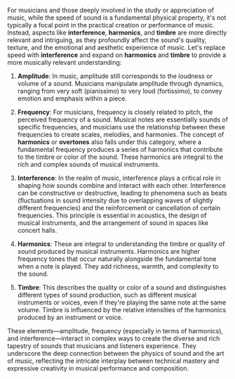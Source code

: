 For musicians and those deeply involved in the study or appreciation of music, while the speed of sound is a fundamental physical property, it's not typically a focal point in the practical creation or performance of music. Instead, aspects like **interference**, **harmonics**, and **timbre** are more directly relevant and intriguing, as they profoundly affect the sound's quality, texture, and the emotional and aesthetic experience of music. Let's replace speed with **interference** and expand on **harmonics** and **timbre** to provide a more musically relevant understanding:

1. **Amplitude**: In music, amplitude still corresponds to the loudness or volume of a sound. Musicians manipulate amplitude through dynamics, ranging from very soft (pianissimo) to very loud (fortissimo), to convey emotion and emphasis within a piece.

2. **Frequency**: For musicians, frequency is closely related to pitch, the perceived frequency of a sound. Musical notes are essentially sounds of specific frequencies, and musicians use the relationship between these frequencies to create scales, melodies, and harmonies. The concept of **harmonics** or **overtones** also falls under this category, where a fundamental frequency produces a series of harmonics that contribute to the timbre or color of the sound. These harmonics are integral to the rich and complex sounds of musical instruments.

3. **Interference**: In the realm of music, interference plays a critical role in shaping how sounds combine and interact with each other. Interference can be constructive or destructive, leading to phenomena such as beats (fluctuations in sound intensity due to overlapping waves of slightly different frequencies) and the reinforcement or cancellation of certain frequencies. This principle is essential in acoustics, the design of musical instruments, and the arrangement of sound in spaces like concert halls.

4. **Harmonics**: These are integral to understanding the timbre or quality of sound produced by musical instruments. Harmonics are higher frequency tones that occur naturally alongside the fundamental tone when a note is played. They add richness, warmth, and complexity to the sound.

5. **Timbre**: This describes the quality or color of a sound and distinguishes different types of sound production, such as different musical instruments or voices, even if they're playing the same note at the same volume. Timbre is influenced by the relative intensities of the harmonics produced by an instrument or voice.

These elements—amplitude, frequency (especially in terms of harmonics), and interference—interact in complex ways to create the diverse and rich tapestry of sounds that musicians and listeners experience. They underscore the deep connection between the physics of sound and the art of music, reflecting the intricate interplay between technical mastery and expressive creativity in musical performance and composition.
